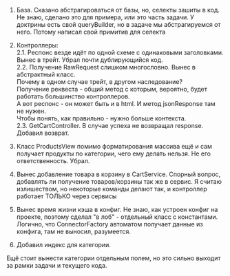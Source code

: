 1. База.
Сказано абстрагироваться от базы, но, селекты зашиты в код. 
Не знаю, сделано это для примера, или это часть задачи. 
У доктрины есть свой queryBuilder, но в задаче мы абстрагируемся от него. Потому написал свой примитив для селекта

2. Контроллеры:\
2.1. Респонс везде идёт по одной схеме с одинаковыми заголовками. Вынес в трейт. Убрал почти дублирующийся код.\
2.2. Получение RawRequest слишком многословно. Вынес в абстрактный класс.\
Почему в одном случае трейт, в другом наследование?\
Получение реквеста - общий метод с которым, вероятно, будет работать большинство контроллеров.\
А вот респонс - он может быть и в html. И метод jsonResponse там не нужен.\
Чтобы понять, как правильно - нужно больше контекста.\
2.3. GetCartController. В случае успеха не возвращал response. Добавил возврат.

3. Класс ProductsView помимо форматирования массива ещё и сам получает продукты по категории, 
чего ему делать нельзя. Не его ответственность. Убрал.

4. Вынес добавление товара в корзину в CartService. 
Спорный вопрос, добавлять ли получение товаров/корзины так же в сервис. 
Я считаю излишеством, но некоторые команды делают так, и контроллер работает ТОЛЬКО через сервисы

5. Вынес время жизни кэша в конфиг. 
Не знаю, как устроен конфиг на проекте, поэтому сделал "в лоб" - отдельный класс с константами.
Логично, что ConnectorFactory автоматом получает данные из конфига, там не выносил, разумеется.

6. Добавил индекс для категории.

Ещё стоит вынести категории отдельным полем, но это сильно выходит за рамки задачи и текущего кода.
